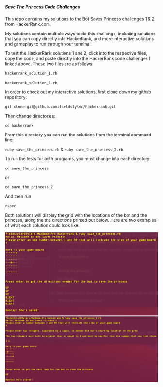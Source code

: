 ##### Save The Princess Code Challenges

This repo contains my solutions to the Bot Saves Princess challenges [1](https://www.hackerrank.com/challenges/saveprincess/problem) & [2](https://www.hackerrank.com/challenges/saveprincess2/problem) from HackerRank.com.

My solutions contain multiple ways to do this challenge, including solutions that you can copy directly into HackerRank, and more interactive solutions and gameplay to run through your terminal.

To test the HackerRank solutions 1 and 2, click into the respective files, copy the code, and paste directly into the HackerRank code challenges I linked above. These two files are as follows:

`hackerrank_solution_1.rb`

`hackerrank_solution_2.rb`

In order to check out my interactive solutions, first clone down my github repository:

`git clone git@github.com:fieldstyler/hackerrank.git`

Then change directories:

`cd hackerrank`

From this directory you can run the solutions from the terminal command line:

`ruby save_the_princess.rb` &amp; `ruby save_the_princess_2.rb`

To run the tests for both programs, you must change into each directory:

`cd save_the_princess`

or

`cd save_the_princess_2`

And then run

`rspec`

Both solutions will display the grid with the locations of the bot and the princess, along the the directions printed out below. Here are two examples of what each solution could look like:

![save_princess_1](save_the_princess_image_1.png)
![save_princess_2](save_the_princess_image_2.png)
